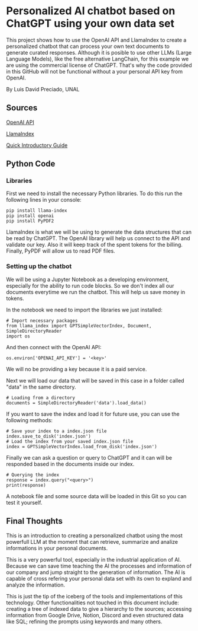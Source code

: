 # Personalized AI chatbot based on ChatGPT using your own data set

This project shows how to use the OpenAI API and LlamaIndex to create a personalized chatbot that can process your own text documents to generate curated responses. Although it is posible to use other LLMs (Large Language Models), like the free alternative LangChain, for this example we are using the commercial license of ChatGPT. That's why the code provided in this GitHub will not be functional without a your personal API key from OpenAI.

By Luis David Preciado, UNAL

## Sources
[OpenAI API](https://openai.com/blog/openai-api)

[LlamaIndex](https://gpt-index.readthedocs.io/en/latest/index.html)

[Quick Introductory Guide](https://bootcamp.uxdesign.cc/a-step-by-step-guide-to-building-a-chatbot-based-on-your-own-documents-with-gpt-2d550534eea5)

## Python Code
### Libraries
First we need to install the necessary Python libraries. To do this run the following lines in your console:
```
pip install llama-index
pip install openai
pip install PyPDF2
```
LlamaIndex is what we will be using to generate the data structures that can be read by ChatGPT. The OpenAI library will help us connect to the API and validate our key. Also it will keep track of the spent tokens for the billing. Finally, PyPDF will allow us to read PDF files.

### Setting up the chatbot
We will be using a Jupyter Notebook as a developing environment, especially for the ability to run code blocks. So we don't index all our documents everytime we run the chatbot. This will help us save money in tokens.

In the notebook we need to import the libraries we just installed:
```
# Import necessary packages
from llama_index import GPTSimpleVectorIndex, Document, SimpleDirectoryReader
import os
```
And then connect with the OpenAI API:
```
os.environ['OPENAI_API_KEY'] = '<key>'
```
We will no be providing a key because it is a paid service.

Next we will load our data that will be saved in this case in a folder called "data" in the same directory.
```
# Loading from a directory
documents = SimpleDirectoryReader('data').load_data()
```
If you want to save the index and load it for future use, you can use the following methods:
```
# Save your index to a index.json file
index.save_to_disk('index.json')
# Load the index from your saved index.json file
index = GPTSimpleVectorIndex.load_from_disk('index.json')
```
Finally we can ask a question or query to ChatGPT and it can will be responded based in the documents inside our index.
```
# Querying the index
response = index.query("<query>")
print(response)
```
A notebook file and some source data will be loaded in this Git so you can test it yourself.

## Final Thoughts
This is an introduction to creating a personalized chatbot using the most powerfull LLM at the moment that can retrieve, summarize and analize informations in your personal documents.

This is a very powerful tool, especially in the industrial application of AI. Because we can save time teaching the AI the processes and information of our company and jump straight to the generation of information. The AI is capable of cross refering your personal data set with its own to expland and analyze the information.

This is just the tip of the iceberg of the tools and implementations of this technology. Other functionalities not touched in this document include: creating a tree of indexed data to give a hierarchy to the sources; accessing information from Google Drive, Notion, Discord and even structured data like SQL; refining the prompts using keywords and many others.
